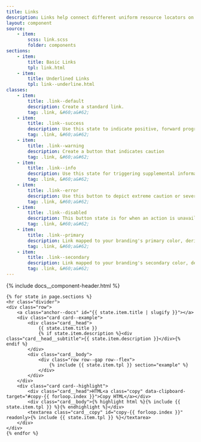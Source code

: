 ```yaml
---
title: Links
description: Links help connect different uniform resource locators on the interwebs.
layout: component
source:
    - item:
        scss: link.scss
        folder: components
sections:
    - item:
        title: Basic Links
        tpl: link.html
    - item:
        title: Underlined Links
        tpl: link--underline.html
classes:
    - item:
        title: .link--default
        description: Create a standard link.
        tag: .link, &#60;a&#62;
    - item:
        title: .link--success
        description: Use this state to indicate positive, forward progress
        tag: .link, &#60;a&#62;
    - item:
        title: .link--warning
        description: Create a button that indicates caution
        tag: .link, &#60;a&#62;
    - item:
        title: .link--info
        description: Use this state for triggering supplemental information
        tag: .link, &#60;a&#62;
    - item:
        title: .link--error
        description: Use this button to depict extreme caution or severity of action
        tag: .link, &#60;a&#62;
    - item:
        title: .link--disabled
        description: This button state is for when an action is unavailable
        tag: .link, &#60;a&#62;
    - item:
        title: .link--primary
        description: Link mapped to your branding's primary color, derived from color mappings in <code>_colors.scss</code>
        tag: .link, &#60;a&#62;
    - item:
        title: .link--secondary
        description: Link mapped to your branding's secondary color, derived from color mappings in <code>_colors.scss</code>
        tag: .link, &#60;a&#62;
---
```

<div class="container content">
    {% include docs__component-header.html %}
    
    {% for state in page.sections %}
    <hr class="divider">
    <div class="row">
        <a class="anchor--docs" id="{{ state.item.title | slugify }}"></a>
        <div class="card card--example">
            <div class="card__head">
                {{ state.item.title }}
                {% if state.item.description %}<div class="card__head__subtitle">{{ state.item.description }}</div>{% endif %}
            </div>
            <div class="card__body">
                <div class="row row--gap row--flex">
                    {% include {{ state.item.tpl }} section="example" %}
                </div>
            </div>
        </div>
        <div class="card card--highlight">
            <div class="card__head">HTML<a class="copy" data-clipboard-target="#copy-{{ forloop.index }}">Copy HTML</a></div>
            <div class="card__body">{% highlight html %}{% include {{ state.item.tpl }} %}{% endhighlight %}</div>
            <textarea class="card__copy" id="copy-{{ forloop.index }}" readonly>{% include {{ state.item.tpl }} %}</textarea>
        </div>
    </div>
    {% endfor %}
</div>